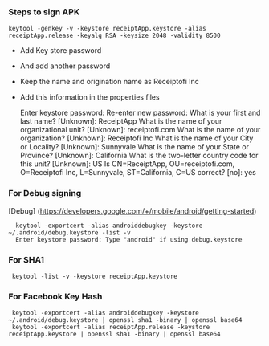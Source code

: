 ### Steps to sign APK

    keytool -genkey -v -keystore receiptApp.keystore -alias receiptApp.release -keyalg RSA -keysize 2048 -validity 8500

- Add Key store password
- And add another password
- Keep the name and origination name as Receiptofi Inc
- Add this information in the properties files

    Enter keystore password:
    Re-enter new password:
    What is your first and last name?
      [Unknown]:  ReceiptApp
    What is the name of your organizational unit?
      [Unknown]:  receiptofi.com
    What is the name of your organization?
      [Unknown]:  Receiptofi Inc
    What is the name of your City or Locality?
      [Unknown]:  Sunnyvale
    What is the name of your State or Province?
      [Unknown]:  California
    What is the two-letter country code for this unit?
      [Unknown]:  US
    Is CN=ReceiptApp, OU=receiptofi.com, O=Receiptofi Inc, L=Sunnyvale, ST=California, C=US correct?
      [no]:  yes

### For Debug signing

[Debug] (https://developers.google.com/+/mobile/android/getting-started)

      keytool -exportcert -alias androiddebugkey -keystore ~/.android/debug.keystore -list -v
      Enter keystore password: Type "android" if using debug.keystore

### For SHA1

     keytool -list -v -keystore receiptApp.keystore

### For Facebook Key Hash

     keytool -exportcert -alias androiddebugkey -keystore ~/.android/debug.keystore | openssl sha1 -binary | openssl base64
     keytool -exportcert -alias receiptApp.release -keystore receiptApp.keystore | openssl sha1 -binary | openssl base64
